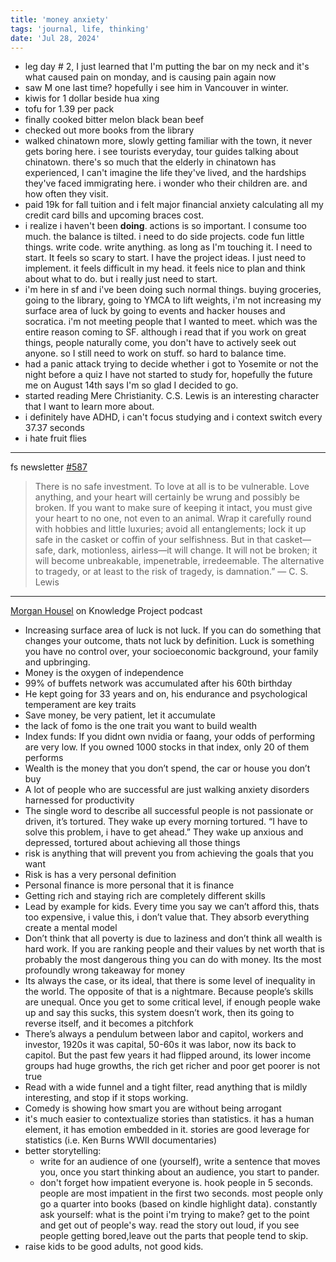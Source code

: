 ```yaml
---
title: 'money anxiety'
tags: 'journal, life, thinking'
date: 'Jul 28, 2024'
---
```


- leg day # 2, I just learned that I'm putting the bar on my neck and it's what caused pain on monday, and is causing pain again now
- saw M one last time? hopefully i see him in Vancouver in winter.
- kiwis for 1 dollar beside hua xing
- tofu for 1.39 per pack
- finally cooked bitter melon black bean beef
- checked out more books from the library
- walked chinatown more, slowly getting familiar with the town, it never gets boring here. i see tourists everyday, tour guides talking about chinatown. there's so much that the elderly in chinatown has experienced, I can't imagine the life they've lived, and the hardships they've faced immigrating here. i wonder who their children are. and how often they visit.
- paid 19k for fall tuition and i felt major financial anxiety calculating all my credit card bills and upcoming braces cost.
- i realize i haven't been **doing**. actions is so important. I consume too much. the balance is tilted. i need to do side projects. code fun little things. write code. write anything. as long as I'm touching it. I need to start. It feels so scary to start. I have the project ideas. I just need to implement. it feels difficult in my head. it feels nice to plan and think about what to do. but i really just need to start.
- i'm here in sf and i've been doing such normal things. buying groceries, going to the library, going to YMCA to lift weights, i'm not increasing my surface area of luck by going to events and hacker houses and socratica. i'm not meeting people that I wanted to meet. which was the entire reason coming to SF. although i read that if you work on great things, people naturally come, you don't have to actively seek out anyone. so I still need to work on stuff. so hard to balance time.
- had a panic attack trying to decide whether i got to Yosemite or not the night before a quiz I have not started to study for, hopefully the future me on August 14th says I'm so glad I decided to go.
- started reading Mere Christianity. C.S. Lewis is an interesting character that I want to learn more about.
- i definitely have ADHD, i can't focus studying and i context switch every 37.37 seconds
- i hate fruit flies

---

fs newsletter [#587](https://fs.blog/brain-food/july-28-2024/)

> There is no safe investment. To love at all is to be vulnerable. Love anything, and your heart will certainly be wrung and possibly be broken. If you want to make sure of keeping it intact, you must give your heart to no one, not even to an animal. Wrap it carefully round with hobbies and little luxuries; avoid all entanglements; lock it up safe in the casket or coffin of your selfishness. But in that casket—safe, dark, motionless, airless—it will change. It will not be broken; it will become unbreakable, impenetrable, irredeemable. The alternative to tragedy, or at least to the risk of tragedy, is damnation.”
> — C. S. Lewis

---

[Morgan Housel](https://fs.blog/knowledge-project-podcast/morgan-housel-2/) on Knowledge Project podcast

- Increasing surface area of luck is not luck. If you can do something that changes your outcome, thats not luck by definition. Luck is something you have no control over, your socioeconomic background, your family and upbringing.
- Money is the oxygen of independence
- 99% of buffets network was accumulated after his 60th birthday
- He kept going for 33 years and on, his endurance and psychological temperament are key traits
- Save money, be very patient, let it accumulate
- the lack of fomo is the one trait you want to build wealth
- Index funds: If you didnt own nvidia or faang, your odds of performing are very low. If you owned 1000 stocks in that index, only 20 of them performs
- Wealth is the money that you don’t spend, the car or house you don’t buy
- A lot of people who are successful are just walking anxiety disorders harnessed for productivity
- The single word to describe all successful people is not passionate or driven, it’s tortured. They wake up every morning tortured. “I have to solve this problem, i have to get ahead.” They wake up anxious and depressed, tortured about achieving all those things
- risk is anything that will prevent you from achieving the goals that you want
- Risk is has a very personal definition
- Personal finance is more personal that it is finance
- Getting rich and staying rich are completely different skills
- Lead by example for kids. Every time you say we can’t afford this, thats too expensive, i value this, i don’t value that. They absorb everything create a mental model
- Don’t think that all poverty is due to laziness and don’t think all wealth is hard work. If you are ranking people and their values by net worth that is probably the most dangerous thing you can do with money. Its the most profoundly wrong takeaway for money
- Its always the case, or its ideal, that there is some level of inequality in the world. The opposite of that is a nightmare. Because people’s skills are unequal. Once you get to some critical level, if enough people wake up and say this sucks, this system doesn’t work, then its going to reverse itself, and it becomes a pitchfork
- There’s always a pendulum between labor and capitol, workers and investor, 1920s it was capital, 50-60s it was labor, now its back to capitol. But the past few years it had flipped around, its lower income groups had huge growths, the rich get richer and poor get poorer is not true
- Read with a wide funnel and a tight filter, read anything that is mildly interesting, and stop if it stops working.
- Comedy is showing how smart you are without being arrogant
- it's much easier to contextualize stories than statistics. it has a human element, it has emotion embedded in it. stories are good leverage for statistics (i.e. Ken Burns WWII documentaries)
- better storytelling:
  - write for an audience of one (yourself), write a sentence that moves you, once you start thinking about an audience, you start to pander.
  - don't forget how impatient everyone is. hook people in 5 seconds. people are most impatient in the first two seconds. most people only go a quarter into books (based on kindle highlight data). constantly ask yourself: what is the point i'm trying to make? get to the point and get out of people's way. read the story out loud, if you see people getting bored,leave out the parts that people tend to skip.
- raise kids to be good adults, not good kids.

